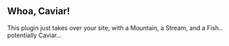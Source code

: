## Whoa, Caviar!

This plugin just takes over your site, with a Mountain, a Stream, and a Fish.. potentially Caviar...

